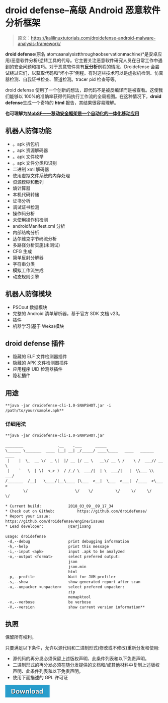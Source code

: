 # droid defense–高级 Android 恶意软件分析框架

> 原文：<https://kalilinuxtutorials.com/droidefense-android-malware-analysis-framework/>

**droid defense**(原名 atom:**a**analysis**t**through**o**observation**m**achine)*是安卓应用/恶意软件分析/逆转工具的代号。它主要关注恶意软件研究人员在日常工作中遇到的安全问题和技巧。对于恶意软件具有**反分析**例程的情况，Droidefense 会尝试绕过它们，以获取代码和“坏小子”例程。有时这些技术可以是虚拟机检测、仿真器检测、自我证书检查、管道检测。tracer pid 检查等等。

droid defense 使用了一个创新的想法，即代码不是被反编译而是被查看。这使我们能够以 100%的准确率获得代码执行工作流的全局视图。在这种情况下，**droid defense**生成一个奇特的 **html** 报告，其结果很容易理解。

**也可理解为[MobSF——移动安全框架是一个自动化的一体化移动应用](https://kalilinuxtutorials.com/mobsf-mobile-security-framework/)**

## **机器人防御功能**

*   。apk 拆包机
*   。apk 资源解码器
*   。apk 文件枚举
*   。apk 文件分类和识别
*   二进制 xml 解码器
*   使用虚拟文件系统的内存处理
*   资源模糊和散列
*   熵计算器
*   本机代码转储
*   证书分析
*   调试证书检测
*   操作码分析
*   未使用操作码检测
*   androidManifest.xml 分析
*   内部结构分析
*   达尔维克字节码流分析
*   多路径分析实施(未测试)
*   CFG 生成
*   简单反射分解器
*   字符串分类
*   模拟工作流生成
*   动态规则引擎

## **机器人防御模块**

*   PSCout 数据模块
*   完整的 Android 清单解析器，基于官方 SDK 文档 v23。
*   插件
*   机器学习(基于 Weka)模块

## **droid defense 插件**

*   隐藏的 ELF 文件检测器插件
*   隐藏的 APK 文件检测器插件
*   应用程序 UID 检测器插件
*   隐私插件

## **用途**

```
**java -jar droidefense-cli-1.0-SNAPSHOT.jar -i /path/to/your/sample.apk** 
```

### **详细用法**

```
**java -jar droidefense-cli-1.0-SNAPSHOT.jar

________               .__    .___      _____                            
\______ \_______  ____ |__| __| _/_____/ ____\____   ____   ______ ____  
 |    |  \_  __ \/  _ \|  |/ __ |/ __ \   __\/ __ \ /    \ /  ___// __ \ 
 |    `   \  | \(  <_> )  / /_/ \  ___/|  | \  ___/|   |  \\___ \\  ___/ 
/_______  /__|   \____/|__\____ |\___  >__|  \___  >___|  /____  >\___  >
        \/                     \/    \/          \/     \/     \/     \/ 

* Current build: 			2018_03_09__09_17_34
* Check out on Github: 			https://github.com/droidefense/
* Report your issue: 			https://github.com/droidefense/engine/issues
* Lead developer: 			@zerjioang

usage: droidefense
 -d,--debug                 print debugging information
 -h,--help                  print this message
 -i,--input <apk>           input .apk to be analyzed
 -o,--output <format>       select prefered output:
                            json
                            json.min
                            html
 -p,--profile               Wait for JVM profiler
 -s,--show                  show generated report after scan
 -u,--unpacker <unpacker>   select prefered unpacker:
                            zip
                            memapktool
 -v,--verbose               be verbose
 -V,--version               show current version information** 
```

## **执照**

保留所有权利。

只要满足以下条件，允许以源代码和二进制形式(修改或不修改)重新分发和使用:

*   源代码的再分发必须保留上述版权声明、此条件列表和以下免责声明。
*   二进制形式的再分发必须在随分发提供的文档和/或其他材料中复制上述版权声明、此条件列表和以下免责声明。
*   使用下面描述的 GPL 许可证

[![](img//d861a9096555aeb1980fc054015933d7.png)](https://github.com/droidefense/engine)